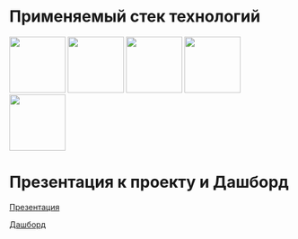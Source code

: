 # Применяемый стек технологий

<div align="Left">
  <img src="https://cdn.icon-icons.com/icons2/2415/PNG/512/python_original_wordmark_logo_icon_146382.png" width="100" />
  <img src="https://upload.wikimedia.org/wikipedia/commons/thumb/e/ed/Pandas_logo.svg/768px-Pandas_logo.svg.png" width="100" />
  <img src="https://upload.wikimedia.org/wikipedia/commons/thumb/3/31/NumPy_logo_2020.svg/179px-NumPy_logo_2020.svg.png" width="100" />
  <img src="https://matplotlib.org/3.1.1/_static/logo2_compressed.svg" width="100" />
  <img src="https://res.cloudinary.com/practicaldev/image/fetch/s--Y4OT-DoX--/c_imagga_scale,f_auto,fl_progressive,h_900,q_auto,w_1600/https://dev-to-uploads.s3.amazonaws.com/uploads/articles/xm36iqima49zxbqsr8ma.jpg" width="100" />
</div>





# Презентация к проекту и Дашборд
<div align="Left">
<a href="https://disk.yandex.ru/i/vIjXVNTOeYbhrw" target="_blank">Презентация</a>
 
<a href="https://public.tableau.com/app/profile/aleksadr.gofman.shikov/viz/Dasbord_diplom_ya/Dashboard1?publish=yes" target="_blank">Дашборд</a>
</div>
